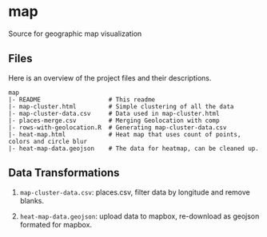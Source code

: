 # map
Source for geographic map visualization


Files
--------
Here is an overview of the project files and their descriptions.

    map
    |- README            		# This readme
    |- map-cluster.html  		# Simple clustering of all the data
    |- map-cluster-data.csv     # Data used in map-cluster.html
    |- places-merge.csv 		# Merging Geolocation with comp
    |- rows-with-geolocation.R 	# Generating map-cluster-data.csv
    |- heat-map.html 			# Heat map that uses count of points, colors and circle blur
    |- heat-map-data.geojson 	# The data for heatmap, can be cleaned up.


Data Transformations
------------------------
1. `map-cluster-data.csv`: places.csv, filter data by longitude and remove blanks.

2. `heat-map-data.geojson`: upload data to mapbox, re-download as geojson formated for mapbox.


